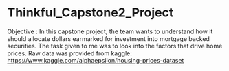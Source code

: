 # Thinkful_Capstone2_Project
Objective : In this capstone project, the team wants to understand how it should allocate dollars earmarked for investment into mortgage backed securities. The task given to me was to look into the factors that drive home prices. 
Raw data was provided from kaggle: https://www.kaggle.com/alphaepsilon/housing-prices-dataset
